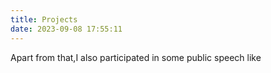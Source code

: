 ```yaml
---
title: Projects
date: 2023-09-08 17:55:11
---
```



Apart from that,I also participated in some public speech like 

